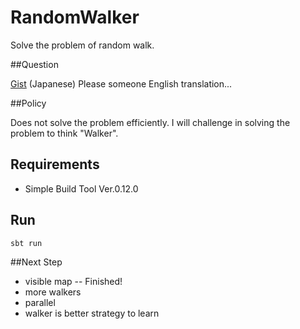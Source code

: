 RandomWalker
============

Solve the problem of random walk.

##Question

[Gist](https://gist.github.com/3671661) (Japanese) 
Please someone English translation...

##Policy

Does not solve the problem efficiently.
I will challenge in solving the problem to think "Walker".

## Requirements
* Simple Build Tool Ver.0.12.0

## Run

    sbt run

##Next Step
* visible map -- Finished!
* more walkers
* parallel
* walker is better strategy to learn